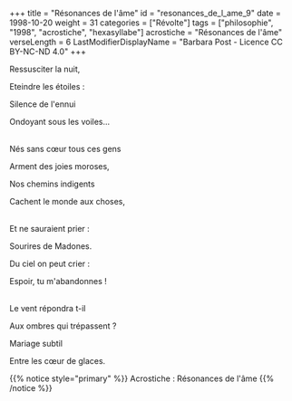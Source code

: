 +++
title = "Résonances de l'âme"
id = "resonances_de_l_ame_9"
date = 1998-10-20
weight = 31
categories = ["Révolte"]
tags = ["philosophie", "1998", "acrostiche", "hexasyllabe"]
acrostiche = "Résonances de l'âme"
verseLength = 6
LastModifierDisplayName = "Barbara Post - Licence CC BY-NC-ND 4.0"
+++

Ressusciter la nuit,

Eteindre les étoiles :

Silence de l'ennui

Ondoyant sous les voiles...

 \
Nés sans cœur tous ces gens

Arment des joies moroses,

Nos chemins indigents

Cachent le monde aux choses,

 \
Et ne sauraient prier :

Sourires de Madones.

Du ciel on peut crier :

Espoir, tu m'abandonnes !

 \
Le vent répondra t-il

Aux ombres qui trépassent ?

Mariage subtil

Entre les cœur de glaces.

{{% notice style="primary" %}}
Acrostiche : Résonances de l'âme
{{% /notice %}}
